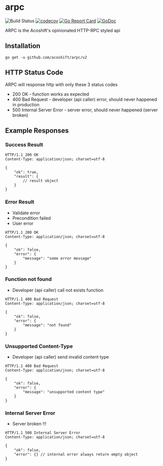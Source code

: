 # arpc

![Build Status](https://github.com/acoshift/arpc/actions/workflows/test.yaml/badge.svg?branch=master)
[![codecov](https://codecov.io/gh/acoshift/arpc/branch/master/graph/badge.svg?token=3AMuow5vXh)](https://codecov.io/gh/acoshift/arpc)
[![Go Report Card](https://goreportcard.com/badge/github.com/acoshift/arpc)](https://goreportcard.com/report/github.com/acoshift/arpc)
[![GoDoc](https://pkg.go.dev/badge/github.com/acoshift/arpc)](https://pkg.go.dev/github.com/acoshift/arpc)

ARPC is the Acoshift's opinionated HTTP-RPC styled api

## Installation

```
go get -u github.com/acoshift/arpc/v2
```

## HTTP Status Code

ARPC will response http with only these 3 status codes

- 200 OK - function works as expected
- 400 Bad Request - developer (api caller) error, should never happened in production
- 500 Internal Server Error - server error, should never happened (server broken)

## Example Responses

### Success Result

```http
HTTP/1.1 200 OK
Content-Type: application/json; charset=utf-8

{
	"ok": true,
	"result": {
		// result object
	}
}
```

### Error Result

- Validate error
- Precondition failed
- User error

```http
HTTP/1.1 200 OK
Content-Type: application/json; charset=utf-8

{
	"ok": false,
	"error": {
		"message": "some error message"
	}
}
```

### Function not found

- Developer (api caller) call not exists function

```http
HTTP/1.1 400 Bad Request
Content-Type: application/json; charset=utf-8

{
	"ok": false,
	"error": {
		"message": "not found"
	}
}
```

### Unsupported Content-Type

- Developer (api caller) send invalid content type

```http
HTTP/1.1 400 Bad Request
Content-Type: application/json; charset=utf-8

{
	"ok": false,
	"error": {
		"message": "unsupported content type"
	}
}
```

### Internal Server Error

- Server broken !!!

```http
HTTP/1.1 500 Internal Server Error
Content-Type: application/json; charset=utf-8

{
	"ok": false,
	"error": {} // internal error always return empty object
}
```

